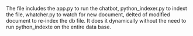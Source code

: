 The file includes the app.py to run the chatbot, python_indexer.py to indext the file, whatcher.py to watch for new document, delted of modified document to re-index the db file. It does it dynamically without the need to run python_indexte on the entire data base.
